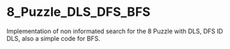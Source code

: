 # 8_Puzzle_DLS_DFS_BFS
Implementation of non informated search for the 8 Puzzle with DLS, DFS ID DLS, also a simple code for BFS. 
